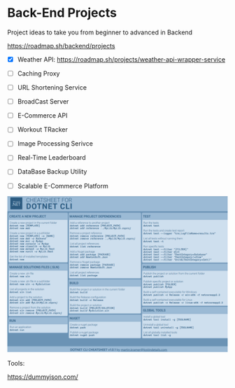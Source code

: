 # Back-End Projects


Project ideas to take you from beginner to advanced in Backend

https://roadmap.sh/backend/projects

- [x] Weather API: https://roadmap.sh/projects/weather-api-wrapper-service
- [ ] Caching Proxy
- [ ] URL Shortening Service
- [ ] BroadCast Server
- [ ] E-Commerce API
- [ ] Workout TRacker
- [ ] Image Processing Serivce
- [ ] Real-Time Leaderboard
- [ ] DataBase Backup Utility
- [ ] Scalable E-Commerce Platform


![alt text](/resources/image.png)


Tools:

https://dummyjson.com/



